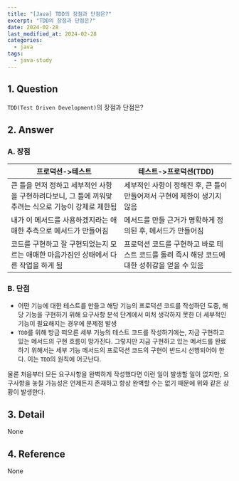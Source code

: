 ```yaml
---
title: "[Java] TDD의 장점과 단점은?"
excerpt: "TDD의 장점과 단점은?"
date: 2024-02-28
last_modified_at: 2024-02-28
categories:
  - java
tags:
  - java-study
---
```


## 1. Question

`TDD(Test Driven Development)`의 장점과 단점은?

## 2. Answer

### A. 장점

|프로덕션->테스트|테스트->프로덕션(TDD)|
|------|------|
|큰 틀을 먼저 정하고 세부적인 사항을 구현하려다보니, 그 틀에 끼워맞추려는 식으로 기능이 강제로 제한됨|세부적인 사항이 정해진 후, 큰 틀이 만들어져서 구현에 제한이 생기지 않음|
|내가 이 메서드를 사용하겠지라는 애매한 추측으로 메서드가 만들어짐|메서드를 만들 근거가 명확하게 정의된 후, 메서드가 만들어짐|
|코드를 구현하고 잘 구현되었는지 모르는 애매한 마음가짐인 상태에서 다른 작업을 하게 됨|프로덕션 코드를 구현하고 바로 테스트 코드를 돌려 즉시 해당 코드에 대한 성취감을 얻을 수 있음|

### B. 단점

* 어떤 기능에 대한 테스트를 만들고 해당 기능의 프로덕션 코드를 작성하던 도중, 해당 기능을 구현하기 위해 요구사항 분석 단계에서 미처 생각하지 못한 더 세부적인 기능이 필요해지는 경우에 문제점 발생
* `TDD`를 위해 방금 떠오른 세부 기능의 테스트 코드를 작성하기에는, 지금 구현하고 있는 메서드의 구현 흐름이 망가진다. 그렇지만 지금 구현하고 있는 메서드를 완료하기 위해서는 세부 기능 메서드의 프로덕션 코드의 구현이 반드시 선행되어야 한다. 이는 `TDD`의 원칙에 어긋난다.

물론 처음부터 모든 요구사항을 완벽하게 작성했다면 이런 일이 발생할 일이 없지만, 요구사항을 놓칠 가능성은 언제든지 존재하고 항상 완벽할 수는 없기 때문에 위와 같은 상황이 발생한다.

## 3. Detail

None

## 4. Reference

None